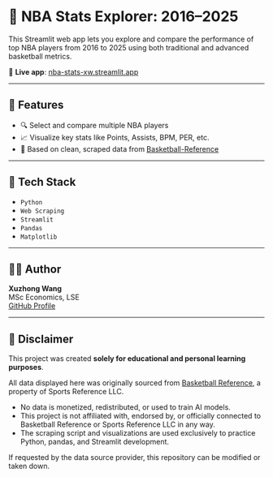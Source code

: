 # 🏀 NBA Stats Explorer: 2016–2025

This Streamlit web app lets you explore and compare the performance of top NBA players from 2016 to 2025 using both traditional and advanced basketball metrics.

🔗 **Live app**: [nba-stats-xw.streamlit.app](https://nba-stats-xw.streamlit.app/)

---

## 🎯 Features

- 🔍 Select and compare multiple NBA players
- 📈 Visualize key stats like Points, Assists, BPM, PER, etc.
- 📂 Based on clean, scraped data from [Basketball-Reference](https://www.basketball-reference.com/)

---

## 🧰 Tech Stack

- `Python`
- `Web Scraping`
- `Streamlit`
- `Pandas`
- `Matplotlib`

---

## 👨‍💻 Author

**Xuzhong Wang**  
MSc Economics, LSE  
[GitHub Profile](https://github.com/xuzhong-wang)

---

## 📘 Disclaimer

This project was created **solely for educational and personal learning purposes**.

All data displayed here was originally sourced from [Basketball Reference](https://www.basketball-reference.com/), a property of Sports Reference LLC. 

- No data is monetized, redistributed, or used to train AI models.
- This project is not affiliated with, endorsed by, or officially connected to Basketball Reference or Sports Reference LLC in any way.
- The scraping script and visualizations are used exclusively to practice Python, pandas, and Streamlit development.

If requested by the data source provider, this repository can be modified or taken down.
